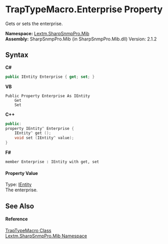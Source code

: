 # TrapTypeMacro.Enterprise Property 
 

Gets or sets the enterprise.

**Namespace:**&nbsp;<a href="N_Lextm_SharpSnmpPro_Mib">Lextm.SharpSnmpPro.Mib</a><br />**Assembly:**&nbsp;SharpSnmpPro.Mib (in SharpSnmpPro.Mib.dll) Version: 2.1.2

## Syntax

**C#**<br />
``` C#
public IEntity Enterprise { get; set; }
```

**VB**<br />
``` VB
Public Property Enterprise As IEntity
	Get
	Set
```

**C++**<br />
``` C++
public:
property IEntity^ Enterprise {
	IEntity^ get ();
	void set (IEntity^ value);
}
```

**F#**<br />
``` F#
member Enterprise : IEntity with get, set

```


#### Property Value
Type: <a href="T_Lextm_SharpSnmpPro_Mib_IEntity">IEntity</a><br />The enterprise.

## See Also


#### Reference
<a href="T_Lextm_SharpSnmpPro_Mib_TrapTypeMacro">TrapTypeMacro Class</a><br /><a href="N_Lextm_SharpSnmpPro_Mib">Lextm.SharpSnmpPro.Mib Namespace</a><br />